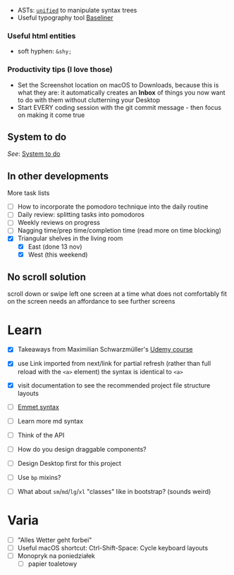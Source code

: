 - ASTs: [`unified`](https://github.com/unifiedjs/unified) to manipulate syntax trees
- Useful typography tool [Baseliner](https://github.com/jkeyes/baseline)

### Useful html entities

- soft hyphen: `&shy;`

### Productivity tips (I love those)

- Set the Screenshot location on macOS to Downloads, because this is what they are: it automatically creates an **Inbox** of things you now want to do with them without clutterning your Desktop
- Start EVERY coding session with the git commit message - then focus on making it come true

## System to do

_See_: [System to do](/thesystem)

## In other developments

More task lists

- [ ] How to incorporate the pomodoro technique into the daily routine
- [ ] Daily review: splitting tasks into pomodoros
- [ ] Weekly reviews on progress
- [ ] Nagging time/prep time/completion time (read more on time blocking)
- [x] Triangular shelves in the living room
   - [x] East (done 13 nov)
   - [x] West (this weekend)

## No scroll solution

scroll down or swipe left one screen at a time
what does not comfortably fit on the screen needs an affordance to see further screens


# Learn

- [x] Takeaways from Maximilian Schwarzmüller's [Udemy course](https://mckinsey.udemy.com/course/nextjs-react-the-complete-guide)
- [x] use Link imported from next/link for partial refresh (rather than full reload with the `<a>` element) the syntax is identical to `<a>`
- [x] visit documentation to see the recommended project file structure layouts
- [ ] [Emmet syntax](https://docs.emmet.io/cheat-sheet/)
- [ ] Learn more md syntax
- [ ] Think of the API
- [ ] How do you design draggable components?
- [ ] Design Desktop first for this project
- [ ] Use `bp` mixins?
- [ ] What about `sm`/`md`/`lg`/`xl` "classes" like in bootstrap? (sounds weird)


# Varia

- [ ] "Alles Wetter geht forbei"
- [ ] Useful macOS shortcut: Ctrl-Shift-Space: Cycle keyboard layouts
- [ ] Monopryk na poniedziałek
   - [ ] papier toaletowy
